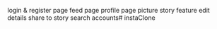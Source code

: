 login & register page
feed page
profile page
picture
story feature
edit details
share to story
search accounts#   i n s t a C l o n e  
 